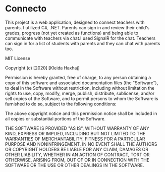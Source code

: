# Connecto
This project is a web application, designed to connect teachers with parents.
I utilized C#, .NET.
Parents can sign in and review their child's grades, progress (not yet created as functions)
and being able to communicate with teachers via chat.I used SignalR for the chat.
Teachers can sign in for a list of students with parents and they can chat with parents too.

﻿MIT License

Copyright (c) [2020] [Kleida Haxhaj]

Permission is hereby granted, free of charge, to any person obtaining a copy
of this software and associated documentation files (the "Software"), to deal
in the Software without restriction, including without limitation the rights
to use, copy, modify, merge, publish, distribute, sublicense, and/or sell
copies of the Software, and to permit persons to whom the Software is
furnished to do so, subject to the following conditions:

The above copyright notice and this permission notice shall be included in all
copies or substantial portions of the Software.

THE SOFTWARE IS PROVIDED "AS IS", WITHOUT WARRANTY OF ANY KIND, EXPRESS OR
IMPLIED, INCLUDING BUT NOT LIMITED TO THE WARRANTIES OF MERCHANTABILITY,
FITNESS FOR A PARTICULAR PURPOSE AND NONINFRINGEMENT. IN NO EVENT SHALL THE
AUTHORS OR COPYRIGHT HOLDERS BE LIABLE FOR ANY CLAIM, DAMAGES OR OTHER
LIABILITY, WHETHER IN AN ACTION OF CONTRACT, TORT OR OTHERWISE, ARISING FROM,
OUT OF OR IN CONNECTION WITH THE SOFTWARE OR THE USE OR OTHER DEALINGS IN THE
SOFTWARE.
